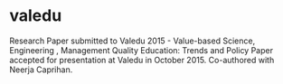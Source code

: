 # valedu
Research Paper submitted to Valedu 2015 - Value-based Science, Engineering , Management Quality Education: Trends and Policy
Paper accepted for presentation at Valedu in October 2015. Co-authored with Neerja Caprihan. 
